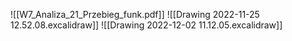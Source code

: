![[W7_Analiza_21_Przebieg_funk.pdf]]
![[Drawing 2022-11-25 12.52.08.excalidraw]]
![[Drawing 2022-12-02 11.12.05.excalidraw]]
